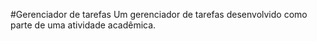 #Gerenciador de tarefas
Um gerenciador de tarefas desenvolvido como parte de uma atividade acadêmica.
